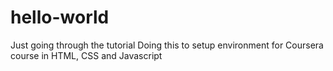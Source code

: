 # hello-world
Just going through the tutorial
Doing this to setup environment for Coursera course in HTML, CSS and Javascript
